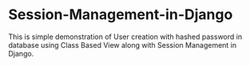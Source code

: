 # Session-Management-in-Django
This is simple demonstration of User creation with hashed password in database using Class Based View along with Session Management in Django.

